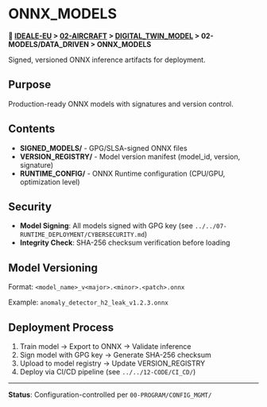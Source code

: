 # ONNX_MODELS

**📍 [IDEALE-EU](../../../../) > [02-AIRCRAFT](../../../) > [DIGITAL_TWIN_MODEL](../../) > 02-MODELS/DATA_DRIVEN > ONNX_MODELS**

Signed, versioned ONNX inference artifacts for deployment.

## Purpose

Production-ready ONNX models with signatures and version control.

## Contents

- **SIGNED_MODELS/** - GPG/SLSA-signed ONNX files
- **VERSION_REGISTRY/** - Model version manifest (model_id, version, signature)
- **RUNTIME_CONFIG/** - ONNX Runtime configuration (CPU/GPU, optimization level)

## Security

- **Model Signing**: All models signed with GPG key (see `../../07-RUNTIME_DEPLOYMENT/CYBERSECURITY.md`)
- **Integrity Check**: SHA-256 checksum verification before loading

## Model Versioning

Format: `<model_name>_v<major>.<minor>.<patch>.onnx`

Example: `anomaly_detector_h2_leak_v1.2.3.onnx`

## Deployment Process

1. Train model → Export to ONNX → Validate inference
2. Sign model with GPG key → Generate SHA-256 checksum
3. Upload to model registry → Update VERSION_REGISTRY
4. Deploy via CI/CD pipeline (see `../../12-CODE/CI_CD/`)

---

**Status**: Configuration-controlled per `00-PROGRAM/CONFIG_MGMT/`
